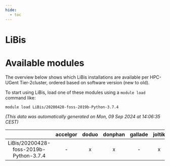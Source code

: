 ```yaml
---
hide:
  - toc
---
```


LiBis
=====

# Available modules


The overview below shows which LiBis installations are available per HPC-UGent Tier-2cluster, ordered based on software version (new to old).

To start using LiBis, load one of these modules using a `module load` command like:

```shell
module load LiBis/20200428-foss-2019b-Python-3.7.4
```

*(This data was automatically generated on Mon, 09 Sep 2024 at 14:06:35 CEST)*  

| |accelgor|doduo|donphan|gallade|joltik|shinx|skitty|
| :---: | :---: | :---: | :---: | :---: | :---: | :---: | :---: |
|LiBis/20200428-foss-2019b-Python-3.7.4|-|x|x|-|x|-|x|
